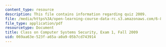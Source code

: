 ```yaml
---
content_type: resource
description: This file contains information regarding quiz 2009.
file: /media/https%3A/open-learning-course-data-rc.s3.amazonaws.com/6-858-computer-systems-security-fall-2014/069aa63e523fa65aa0a905b7cd743914_MIT6_858F14_q09_1.pdf
file_type: application/pdf
resourcetype: Document
title: Class on Computer Systems Security, Exam 1, Fall 2009
uid: 069aa63e-523f-a65a-a0a9-05b7cd743914
---
```

